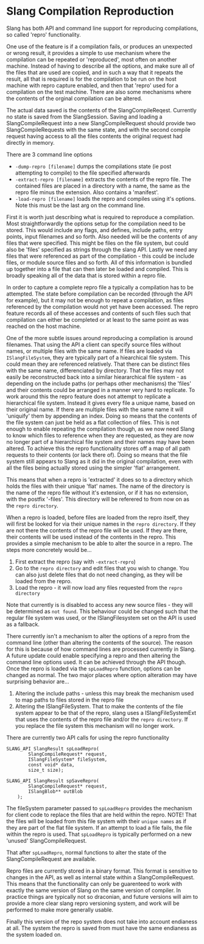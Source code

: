 Slang Compilation Reproduction
==============================

Slang has both API and command line support for reproducing compilations, so called 'repro' functionality.

One use of the feature is if a compilation fails, or produces an unexpected or wrong result, it provides a simple to use mechanism where the compilation can be repeated or 'reproduced', most often on another machine. Instead of having to describe all the options, and make sure all of the files that are used are copied, and in such a way that it repeats the result, all that is required is for the compilation to be run on the host machine with repro capture enabled, and then that 'repro' used for a compilation on the test machine. There are also some mechanisms where the contents of the orginal compilation can be altered.

The actual data saved is the contents of the SlangCompileReqest. Currently no state is saved from the SlangSession. Saving and loading a SlangCompileRequest into a new SlangCompileRequest should provide two SlangCompileRequests with the same state, and with the second compile request having access to all the files contents the original request had directly in memory. 

There are 3 command line options

* `-dump-repro [filename]` dumps the compilations state (ie post attempting to compile) to the file specified afterwards
* `-extract-repro [filename]` extracts the contents of the repro file. The contained files are placed in a directory with a name, the same as the repro file minus the extension. Also contains a 'manifest'.
* `-load-repro [filename]` loads the repro and compiles using it's options. Note this must be the last arg on the command line.

First it is worth just describing what is required to reproduce a compilation. Most straightforwardly the options setup for the compilation need to be stored. This would include any flags, and defines, include paths, entry points, input filenames and so forth. Also needed will be the contents of any files that were specified. This might be files on the file system, but could also be 'files' specified as strings through the slang API. Lastly we need any files that were referenced as part of the compilation - this could be include files, or module source files and so forth. All of this information is bundled up together into a file that can then later be loaded and compiled. This is broadly speaking all of the data that is stored within a repro file. 

In order to capture a complete repro file a typically a compilation has to be attempted. The state before compilation can be recorded (through the API for example), but it may not be enough to repeat a compilation, as files referenced by the compilation would not yet have been accessed. The repro feature records all of these accesses and contents of such files such that compilation can either be completed or at least to the same point as was reached on the host machine. 

One of the more subtle issues around reproducing a compilation is around filenames. That using the API a client can specify source files without names, or multiple files with the same name. If files are loaded via `ISlangFileSystem`, they are typically part of a hiearchical file system. This could mean they are referenced relatively. That there can be distinct files with the same name, differenciated by directory. That the files may not easily be reconstructed back into a similar hieararchical file system - as depending on the include paths (or perhaps other mechanisms) the 'files' and their contents could be arranged in a manner very hard to replicate. To work around this the repro feature does not attempt to replicate a hierarchical file system. Instead it gives every file a unique name, based on their original name. If there are multiple files with the same name it will 'uniquify' them by appending an index. Doing so means that the contents of the file system can just be held as a flat collection of files. This is not enough to enable repeating the compilation though, as we now need Slang to know which files to reference when they are requested, as they are now no longer part of a hierarchical file system and their names may have been altered. To achieve this the repro functionality stores off a map of all path requests to their contents (or lack there of). Doing so means that the file system still appears to Slang as it did in the original compilation, even with all the files being actually stored using the simpler 'flat' arrangement. 

This means that when a repro is 'extracted' it does so to a directory which holds the files with their unique 'flat' names. The name of the directory is the name of the repro file without it's extension, or if it has no extension, with the postfix '-files'. This directory will be referered to from now on as the `repro directory`.

When a repro is loaded, before files are loaded from the repro itself, they will first be looked for via their unique names in the `repro directory`. If they are not there the contents of the repro file will be used. If they are there, their contents will be used instead of the contents in the repro. This provides a simple mechanism to be able to alter the source in a repro. The steps more concretely would be...

1) First extract the repro (say with `-extract-repro`)
2) Go to the `repro directory` and edit files that you wish to change. You can also just delete files that do not need changing, as they will be loaded from the repro.
3) Load the repro - it will now load any files requested from the `repro directory`

Note that currently is is disabled to access any new source files - they will be determined as `not found`. This behaviour could be changed such that the regular file system was used, or the ISlangFilesystem set on the API is used as a fallback. 

There currently isn't a mechanism to alter the options of a repro from the command line (other than altering the contents of the source). The reason for this is because of how command lines are processed currently in Slang. A future update could enable specifying a repro and then altering the command line options used. It can be achieved through the API though. Once the repro is loaded via the `spLoadRepro` function, options can be changed as normal. The two major places where option alteration may have surprising behavior are... 

1) Altering the include paths - unless this may break the mechanism used to map paths to files stored in the repro file
2) Altering the ISlangFileSystem. That to make the contents of the file system appear to be that of the repro, slang uses a ISlangFileSystemExt that uses the contents of the repro file and/or the `repro directory`. If you replace the file system this mechanism will no longer work. 

There are currently two API calls for using the repro functionality 

```
SLANG_API SlangResult spLoadRepro(
        SlangCompileRequest* request,
        ISlangFileSystem* fileSystem,
        const void* data,
        size_t size);

SLANG_API SlangResult spSaveRepro(
        SlangCompileRequest* request,
        ISlangBlob** outBlob
    );
```

The fileSystem parameter passed to `spLoadRepro` provides the mechanism for client code to replace the files that are held within the repro. NOTE! That the files will be loaded from this file system with their `unique names` as if they are part of the flat file system. If an attempt to load a file fails, the file within the repro is used. That `spLoadRepro` is typically performed on a new 'unused' SlangCompileRequest.

That after `spLoadRepro`, normal functions to alter the state of the SlangCompileRequest are available. 

Repro files are currently stored in a binary format. This format is sensitive to changes in the API, as well as internal state within a SlangCompileRequest. This means that the functionality can only be guarenteed to work with exactly the same version of Slang on the same version of compiler. In practice things are typically not so draconian, and future versions will aim to provide a more clear slang repro versioning system, and work will be performed to make more generally usable. 

Finally this version of the repo system does not take into account endianess at all. The system the repro is saved from must have the same endianess as the system loaded on.
